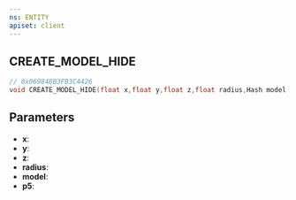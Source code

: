 ```yaml
---
ns: ENTITY
apiset: client
---
```

## CREATE_MODEL_HIDE

```c
// 0x069848B3FB3C4426
void CREATE_MODEL_HIDE(float x,float y,float z,float radius,Hash model,BOOL p5);
```


## Parameters
* **x**:
* **y**:
* **z**:
* **radius**:
* **model**:
* **p5**: